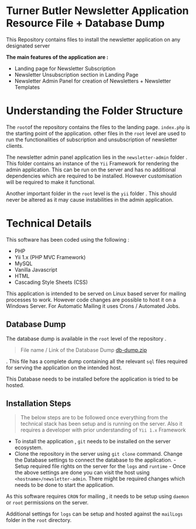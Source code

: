 # Turner Butler Newsletter Application Resource File + Database Dump

This Repository contains files to install the newsletter application on any designated server

**The main features of the application are :**

 - Landing page for Newsletter Subscription
 - Newsletter Unsubscription section in  Landing Page
 - Newsletter Admin Panel for creation of Newsletters + Newsletter Templates



# Understanding the Folder Structure
The `root`of the repository contains the files to the landing page. `index.php` is the starting point of the application.  other files in the `root` level are used to run the functionalities of subscription and unsubscription of newsletter clients.

The newsletter admin panel application lies in the `newsletter-admin` folder . This folder contains an instance of the `Yii` Framework for rendering the admin application. This can be run on the server and has no additional dependencies which are required to be installed. However customisation will be required to make it functional.

Another important folder in the `root` level is the `yii` folder . This should never be altered as it may cause instabilities in the admin application.

 


# Technical Details

This software has been coded using the following :
 - PHP
 - Yii 1.x (PHP MVC Framework)
 - MySQL
 - Vanilla Javascript
 - HTML
 - Cascading Style Sheets (CSS)
 
 This application is intended to be served on Linux based server for mailing processes to work. However code changes are possible to host it on a Windows Server. For Automatic Mailing it uses Crons / Automated Jobs.

## Database Dump 
The database dump is available in the `root` level of the repository . 

> File name / Link of the Database Dump
> [db-dump.zip](https://github.com/turnerbutlerdev/newsletter-tb/blob/master/db-dump.zip)

. This file has a complete dump containing all the relevant `sql` files required for serving the application on the intended host.

This Database needs to be installed before the application is tried to be hosted. 

## Installation Steps

> The below steps are to be followed once everything from the technical
> stack has been setup and is running on the server. Also it requires a developer with prior understanding of `Yii 1.x` Framework

 - To install the application , `git` needs to be installed on the
    server ecosystem.
  -  Clone the repository in the server using `git clone` command. 
    Change the Database settings to connect the database to the
    application.
    -  Setup required file rights on the server for the `logs` and `runtime`
    - Once the above settings are done you can visit the host using `<hostname>/newsletter-admin`. There might be required changes which needs to be done to start the application.

As this software requires 	`CRON` for mailing , it needs to be setup using `daemon` or `root` permissions on the server. 

Additional settings for `logs` can be setup and hosted against the `mailLogs` folder in the `root` directory.

